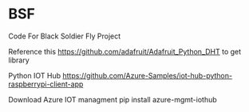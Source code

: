 # BSF
Code For Black Soldier Fly Project


Reference this https://github.com/adafruit/Adafruit_Python_DHT to get library


Python IOT Hub 
https://github.com/Azure-Samples/iot-hub-python-raspberrypi-client-app


Download Azure IOT managment
pip install azure-mgmt-iothub
